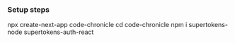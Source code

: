### Setup steps

npx create-next-app code-chronicle
cd code-chronicle
npm i supertokens-node supertokens-auth-react

